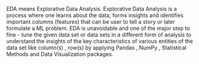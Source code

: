 EDA means Explorative Data Analysis. Explorative Data Analysis is a process where one learns about the data, forms insights and identifies important columns (features) that can be user to tell a story or later formulate a ML problem. EDA is unavoidable and one of the major step to fine - tune the given data set or data sets in a different form of analysis to understand the insights of the key characteristics of various  entities of the data set like column(s) , row(s) by applying Pandas , NumPy , Statistical Methods and Data Visualization packages.
